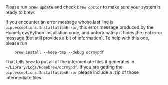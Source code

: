 
Please run ``brew update`` and check ``brew doctor`` to make sure your system is ready to brew.

If you encounter an error message whose last line is ``pip.exceptions.InstallationError``, this error message produced by the Homebrew/Python installation code, and unfortunately it hides the real error message (but still provides a bit of information). To help with this one, please run 

```
	brew install --keep-tmp --debug ocrmypdf
```

That tells ``brew`` to put all of the intermediate files it generates in ``~/Library/Logs/Homebrew/ocrmypdf``. If you are getting the ``pip.exceptions.InstallationError`` please include a .zip of those intermediate files.
